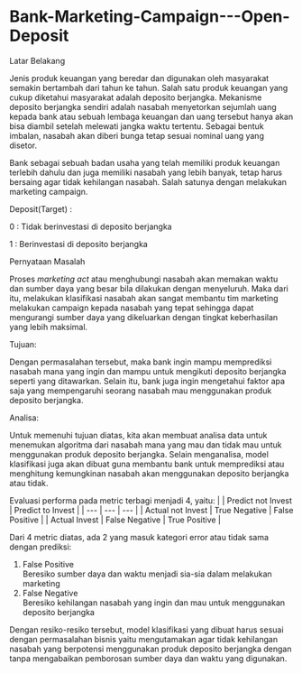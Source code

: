 # Bank-Marketing-Campaign---Open-Deposit

Latar Belakang

Jenis produk keuangan yang beredar dan digunakan oleh masyarakat semakin bertambah dari tahun ke tahun. Salah satu produk keuangan yang cukup diketahui masyarakat adalah deposito berjangka. Mekanisme deposito berjangka sendiri adalah nasabah menyetorkan sejumlah uang kepada bank atau sebuah lembaga keuangan dan uang tersebut hanya akan bisa diambil setelah melewati jangka waktu tertentu. Sebagai bentuk imbalan, nasabah akan diberi bunga tetap sesuai nominal uang yang disetor.

Bank sebagai sebuah badan usaha yang telah memiliki produk keuangan terlebih dahulu dan juga memiliki nasabah yang lebih banyak, tetap harus bersaing agar tidak kehilangan nasabah. Salah satunya dengan melakukan marketing campaign.

Deposit(Target) :    

0 : Tidak berinvestasi di deposito berjangka

1 : Berinvestasi di deposito berjangka

Pernyataan Masalah

Proses *marketing act* atau menghubungi nasabah akan memakan waktu dan sumber daya yang besar bila dilakukan dengan menyeluruh. Maka dari itu, melakukan klasifikasi nasabah akan sangat membantu tim marketing melakukan campaign kepada nasabah yang tepat sehingga dapat mengurangi sumber daya yang dikeluarkan dengan tingkat keberhasilan yang lebih maksimal.

Tujuan:

Dengan permasalahan tersebut, maka bank ingin mampu memprediksi nasabah mana yang ingin dan mampu untuk mengikuti deposito berjangka seperti yang ditawarkan. Selain itu, bank juga ingin mengetahui faktor apa saja yang mempengaruhi seorang nasabah mau menggunakan produk deposito berjangka.

Analisa:

Untuk memenuhi tujuan diatas, kita akan membuat analisa data untuk menemukan algoritma dari nasabah mana yang mau dan tidak mau untuk menggunakan produk deposito berjangka. Selain menganalisa, model klasifikasi juga akan dibuat guna membantu bank untuk memprediksi atau menghitung kemungkinan nasabah akan menggunakan deposito berjangka atau tidak.

Evaluasi performa pada metric terbagi menjadi 4, yaitu:
|  | Predict not Invest | Predict to Invest |
| --- | --- | --- |
| Actual not Invest | True Negative | False Positive |
| Actual Invest | False Negative | True Positive |

Dari 4 metric diatas, ada 2 yang masuk kategori error atau tidak sama dengan prediksi:
1. False Positive    
Beresiko sumber daya dan waktu menjadi sia-sia dalam melakukan marketing
2. False Negative      
Beresiko kehilangan nasabah yang ingin dan mau untuk menggunakan deposito berjangka

Dengan resiko-resiko tersebut, model klasifikasi yang dibuat harus sesuai dengan permasalahan bisnis yaitu mengutamakan agar tidak kehilangan nasabah yang berpotensi menggunakan produk deposito berjangka dengan tanpa mengabaikan pemborosan sumber daya dan waktu yang digunakan.
